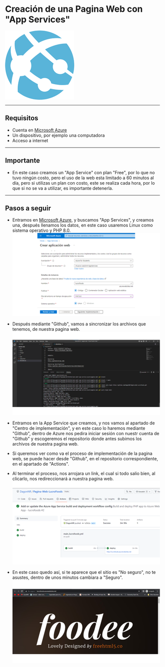 # Creación de una Pagina Web con "App Services"

![Microsoft Azure App Services](https://github.com/DagonNR/Uso-de-App-Services-Pagina-web/blob/main/images/Microsoft-Azure-App-Services.png)

---

## Requisitos
- Cuenta en [Microsoft Azure](https://portal.azure.com)
- Un dispositivo, por ejemplo una computadora
- Acceso a internet

---

## Importante
- En este caso creamos un "App Service" con plan "Free", por lo que no tuvo ningún costo, pero el uso de la web esta limitado a 60 minutos al día, pero si utilizas un plan con costo, este se realiza cada hora, por lo que si no se va a utilizar, es importante detenerla.

---

## Pasos a seguir
- Entramos en [Microsoft Azure](https://portal.azure.com), y buscamos "App Services", y creamos una, después llenamos los datos, en este caso usaremos Linux como sistema operativo y PHP 8.0.
![P1](https://github.com/DagonNR/Uso-de-App-Services-Pagina-web/blob/main/images/P1.png)


- Después mediante "Github", vamos a sincronizar los archivos que tenemos, de nuestra pagina web.
![P2](https://github.com/DagonNR/Uso-de-App-Services-Pagina-web/blob/main/images/P2.png)

- Entramos en la App Service que creamos, y nos vamos al apartado de "Centro de implementación", y en este caso lo haremos mediante "Github", dentro de Azure nos pedira iniciar sesión con nuestr cuenta de "Github" y escogeremos el repositorio donde antes subimos los archivos de nuestra pagina web.

- Si queremos ver como va el proceso de implementación de la pagina web, se puede hacer desde "Github", en el repositorio correspondiente, en el apartado de "Actions".

- Al terminar el proceso, nos arrojara un link, el cual si todo salio bien, al clicarlo, nos redireccionará a nuestra pagina web.
![P3](https://github.com/DagonNR/Uso-de-App-Services-Pagina-web/blob/main/images/P3.png)

- En este caso quedo así, si te aparece que el sitio es "No seguro", no te asustes, dentro de unos minutos cambiara a "Seguro".
![P4](https://github.com/DagonNR/Uso-de-App-Services-Pagina-web/blob/main/images/P4.png)
